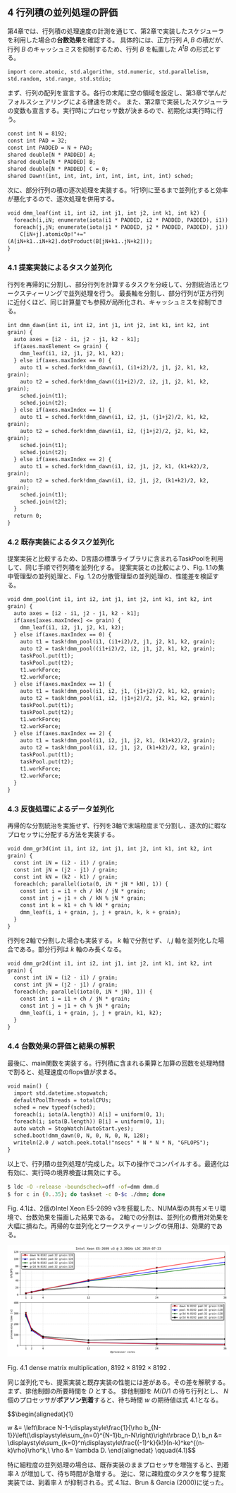 ## 4 行列積の並列処理の評価

第4章では、行列積の処理速度の計測を通じて、第2章で実装したスケジューラを利用した場合の**台数効果**を確認する。
具体的には、正方行列 $A,B$ の積だが、行列 $B$ のキャッシュミスを抑制するため、行列 $B$ を転置した $A{}^tB$ の形式とする。

```dlang
import core.atomic, std.algorithm, std.numeric, std.parallelism, std.random, std.range, std.stdio;
```

まず、行列の配列を宣言する。各行の末尾に空の領域を設定し、第3章で学んだフォルスシェアリングによる律速を防ぐ。
また、第2章で実装したスケジューラの変数も宣言する。実行時にプロセッサ数が決まるので、初期化は実行時に行う。

```dlang
const int N = 8192;
const int PAD = 32;
const int PADDED = N + PAD;
shared double[N * PADDED] A;
shared double[N * PADDED] B;
shared double[N * PADDED] C = 0;
shared Dawn!(int, int, int, int, int, int, int, int) sched;
```

次に、部分行列の積の逐次処理を実装する。1行1列に至るまで並列化すると効率が悪化するので、逐次処理を併用する。

```dlang
void dmm_leaf(int i1, int i2, int j1, int j2, int k1, int k2) {
  foreach(i,iN; enumerate(iota(i1 * PADDED, i2 * PADDED, PADDED), i1))
  foreach(j,jN; enumerate(iota(j1 * PADDED, j2 * PADDED, PADDED), j1))
    C[iN+j].atomicOp!"+="(A[iN+k1..iN+k2].dotProduct(B[jN+k1..jN+k2]));
}
```

### 4.1 提案実装によるタスク並列化

行列を再帰的に分割し、部分行列を計算するタスクを分岐して、分割統治法とワークスティーリングで並列処理を行う。
最長軸を分割し、部分行列が正方行列に近付くほど、同じ計算量でも参照が局所化され、キャッシュミスを抑制できる。

```dlang
int dmm_dawn(int i1, int i2, int j1, int j2, int k1, int k2, int grain) {
  auto axes = [i2 - i1, j2 - j1, k2 - k1];
  if(axes.maxElement <= grain) {
    dmm_leaf(i1, i2, j1, j2, k1, k2);
  } else if(axes.maxIndex == 0) {
    auto t1 = sched.fork!dmm_dawn(i1, (i1+i2)/2, j1, j2, k1, k2, grain);
    auto t2 = sched.fork!dmm_dawn((i1+i2)/2, i2, j1, j2, k1, k2, grain);
    sched.join(t1);
    sched.join(t2);
  } else if(axes.maxIndex == 1) {
    auto t1 = sched.fork!dmm_dawn(i1, i2, j1, (j1+j2)/2, k1, k2, grain);
    auto t2 = sched.fork!dmm_dawn(i1, i2, (j1+j2)/2, j2, k1, k2, grain);
    sched.join(t1);
    sched.join(t2);
  } else if(axes.maxIndex == 2) {
    auto t1 = sched.fork!dmm_dawn(i1, i2, j1, j2, k1, (k1+k2)/2, grain);
    auto t2 = sched.fork!dmm_dawn(i1, i2, j1, j2, (k1+k2)/2, k2, grain);
    sched.join(t1);
    sched.join(t2);
  }
  return 0;
}
```

### 4.2 既存実装によるタスク並列化

提案実装と比較するため、D言語の標準ライブラリに含まれるTaskPoolを利用して、同じ手順で行列積を並列化する。
提案実装との比較により、Fig. 1.1の集中管理型の並列処理と、Fig. 1.2の分散管理型の並列処理の、性能差を検証する。

```dlang
void dmm_pool(int i1, int i2, int j1, int j2, int k1, int k2, int grain) {
  auto axes = [i2 - i1, j2 - j1, k2 - k1];
  if(axes[axes.maxIndex] <= grain) {
    dmm_leaf(i1, i2, j1, j2, k1, k2);
  } else if(axes.maxIndex == 0) {
    auto t1 = task!dmm_pool(i1, (i1+i2)/2, j1, j2, k1, k2, grain);
    auto t2 = task!dmm_pool((i1+i2)/2, i2, j1, j2, k1, k2, grain);
    taskPool.put(t1);
    taskPool.put(t2);
    t1.workForce;
    t2.workForce;
  } else if(axes.maxIndex == 1) {
    auto t1 = task!dmm_pool(i1, i2, j1, (j1+j2)/2, k1, k2, grain);
    auto t2 = task!dmm_pool(i1, i2, (j1+j2)/2, j2, k1, k2, grain);
    taskPool.put(t1);
    taskPool.put(t2);
    t1.workForce;
    t2.workForce;
  } else if(axes.maxIndex == 2) {
    auto t1 = task!dmm_pool(i1, i2, j1, j2, k1, (k1+k2)/2, grain);
    auto t2 = task!dmm_pool(i1, i2, j1, j2, (k1+k2)/2, k2, grain);
    taskPool.put(t1);
    taskPool.put(t2);
    t1.workForce;
    t2.workForce;
  }
}
```

### 4.3 反復処理によるデータ並列化

再帰的な分割統治を実施せず、行列を3軸で末端粒度まで分割し、逐次的に暇なプロセッサに分配する方法を実装する。

```dlang
void dmm_gr3d(int i1, int i2, int j1, int j2, int k1, int k2, int grain) {
  const int iN = (i2 - i1) / grain;
  const int jN = (j2 - j1) / grain;
  const int kN = (k2 - k1) / grain;
  foreach(ch; parallel(iota(0, iN * jN * kN), 1)) {
    const int i = i1 + ch / kN / jN * grain;
    const int j = j1 + ch / kN % jN * grain;
    const int k = k1 + ch % kN * grain;
    dmm_leaf(i, i + grain, j, j + grain, k, k + grain);
  }
}
```

行列を2軸で分割した場合も実装する。 $k$ 軸で分割せず、 $i,j$ 軸を並列化した場合である。部分行列は $k$ 軸のみ長くなる。

```dlang
void dmm_gr2d(int i1, int i2, int j1, int j2, int k1, int k2, int grain) {
  const int iN = (i2 - i1) / grain;
  const int jN = (j2 - j1) / grain;
  foreach(ch; parallel(iota(0, iN * jN), 1)) {
    const int i = i1 + ch / jN * grain;
    const int j = j1 + ch % jN * grain;
    dmm_leaf(i, i + grain, j, j + grain, k1, k2);
  }
}
```

### 4.4 台数効果の評価と結果の解釈

最後に、main関数を実装する。行列積に含まれる乗算と加算の回数を処理時間で割ると、処理速度のflops値が求まる。

```dlang
void main() {
  import std.datetime.stopwatch;
  defaultPoolThreads = totalCPUs;
  sched = new typeof(sched);
  foreach(i; iota(A.length)) A[i] = uniform(0, 1);
  foreach(i; iota(B.length)) B[i] = uniform(0, 1);
  auto watch = StopWatch(AutoStart.yes);
  sched.boot!dmm_dawn(0, N, 0, N, 0, N, 128);
  writeln(2.0 / watch.peek.total!"nsecs" * N * N * N, "GFLOPS");
}
```

以上で、行列積の並列処理が完成した。以下の操作でコンパイルする。最適化は有効に、実行時の境界検査は無効にする。

```bash
$ ldc -O -release -boundscheck=off -of=dmm dmm.d
$ for c in {0..35}; do taskset -c 0-$c ./dmm; done
```

Fig. 4.1は、2個のIntel Xeon E5-2699 v3を搭載した、NUMA型の共有メモリ環境で、台数効果を描画した結果である。
2軸での分割は、並列化の費用対効果を大幅に損ねた。再帰的な並列化とワークスティーリングの併用は、効果的である。

![scales/dawn.dmm.rank8192.gran128.pad32.ldc.xeon.e5.2699.v3.core36.png](/images/dawn.dmm.rank8192.gran128.pad32.ldc.xeon.e5.2699.v3.core36.png)

Fig. 4.1 dense matrix multiplication,  $8192\times8192\times8192$ .

同じ並列化でも、提案実装と既存実装の性能には差がある。その差を解釈する。まず、排他制御の所要時間を $D$ とする。
排他制御を $M/D/1$ の待ち行列とし、 $N$ 個のプロセッサが**ポアソン到着**すると、待ち時間 $w$ の期待値は式 4.1となる。

$$\begin{alignedat}{1}

w &= \left\lbrace N-1-\displaystyle\frac{1}{\rho b_{N-1}}\left(\displaystyle\sum_{n=0}^{N-1}b_n-N\right)\right\rbrace D,\\
b_n &= \displaystyle\sum_{k=0}^n\displaystyle\frac{(-1)^k}{k!}(n-k)^ke^{(n-k)\rho}\rho^k,\\
\rho &= \lambda D.
\end{alignedat} \qquad(4.1)$$

特に細粒度の並列処理の場合は、既存実装のままプロセッサを増強すると、到着率 $\lambda$ が増加して、待ち時間が急増する。
逆に、常に疎粒度のタスクを奪う提案実装では、到着率 $\lambda$ が抑制される。式 4.1は、Brun & Garcia (2000)に従った。

